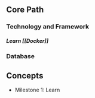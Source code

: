 ## **Core Path**

### Technology and Framework

##### Learn [[Docker]]

### Database
## **Concepts**

- Milestone 1: Learn